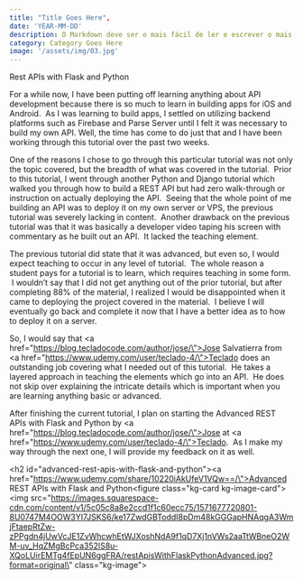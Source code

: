 ```yaml
---
title: "Title Goes Here",
date: 'YEAR-MM-DD'
description: O Markdown deve ser o mais fácil de ler e escrever o mais possível.
category: Category Goes Here
image: '/assets/img/03.jpg'
---
```


Rest APIs with Flask and Python</a></h2><p>For a while now, I have been putting off learning anything about API development because there is so much to learn in building apps for iOS and Android.  As I was learning to build apps, I settled on utilizing backend platforms such as Firebase and Parse Server until I felt it was necessary to build my own API. Well, the time has come to do just that and I have been working through this tutorial over the past two weeks.</p><p>One of the reasons I chose to go through this particular tutorial was not only the topic covered, but the breadth of what was covered in the tutorial.  Prior to this tutorial, I went through another Python and Django tutorial which walked you through how to build a REST API but had zero walk-through or instruction on actually deploying the API.  Seeing that the whole point of me building an API was to deploy it on my own server or VPS, the previous tutorial was severely lacking in content.  Another drawback on the previous tutorial was that it was basically a developer video taping his screen with commentary as he built out an API.  It lacked the teaching element.</p><p>The previous tutorial did state that it was advanced, but even so, I would expect teaching to occur in any level of tutorial.  The whole reason a student pays for a tutorial is to learn, which requires teaching in some form.  I wouldn’t say that I did not get anything out of the prior tutorial, but after completing 88% of the material, I realized I would be disappointed when it came to deploying the project covered in the material.  I believe I will eventually go back and complete it now that I have a better idea as to how to deploy it on a server.</p><p>So, I would say that <a href=\"https://blog.tecladocode.com/author/jose/\">Jose Salvatierra </a>from <a href=\"https://www.udemy.com/user/teclado-4/\">Teclado</a> does an outstanding job covering what I needed out of this tutorial.  He takes a layered approach in teaching the elements which go into an API.  He does not skip over explaining the intricate details which is important when you are learning anything basic or advanced.</p><p>After finishing the current tutorial, I plan on starting the Advanced REST APIs with Flask and Python by <a href=\"https://blog.tecladocode.com/author/jose/\">Jose</a> at <a href=\"https://www.udemy.com/user/teclado-4/\">Teclado</a>.  As I make my way through the next one, I will provide my feedback on it as well.</p><h2 id=\"advanced-rest-apis-with-flask-and-python\"><a href=\"https://www.udemy.com/share/10220iAkUfeV1VQw==/\">Advanced REST APIs with Flask and Python</a></h2><figure class=\"kg-card kg-image-card\"><img src=\"https://images.squarespace-cdn.com/content/v1/5c05c8a8e2ccd1f1c60ecc75/1571677720801-8U0747M4OOW3YI7JSKS6/ke17ZwdGBToddI8pDm48kGGGapHNAqgA3WmjFtaepRtZw-zPPgdn4jUwVcJE1ZvWhcwhEtWJXoshNdA9f1qD7Xj1nVWs2aaTtWBneO2WM-uv_HqZMgBcPca352lS8u-XQoLUirEMTg4fEpUN6ggFRA/restApisWithFlaskPythonAdvanced.jpg?format=original\" class=\"kg-image\">
